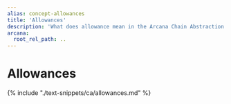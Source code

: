 ```yaml
---
alias: concept-allowances
title: 'Allowances'
description: 'What does allowance mean in the Arcana Chain Abstraction context?'
arcana:
  root_rel_path: ..
---
```


# Allowances

{% include "./text-snippets/ca/allowances.md" %}